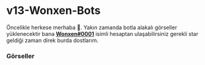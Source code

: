 # v13-Wonxen-Bots

Öncelikle herkese merhaba 👋. Yakın zamanda botla alakalı görseller yüklenecektir bana [**Wonxen#0001**](https://discord.com/users/545976310342746152) isimli hesaptan ulaşabilirsiniz gerekli star geldiği zaman direk burda dostlarım.

### Görseller
